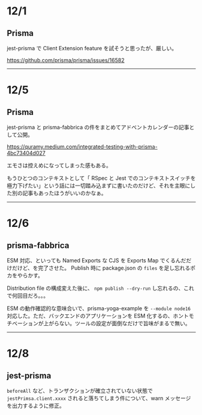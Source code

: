 # 12/1

## Prisma

jest-prisma で Client Extension feature を試そうと思ったが、厳しい。

https://github.com/prisma/prisma/issues/16582

---

# 12/5

## Prisma

jest-prisma と prisma-fabbrica の件をまとめてアドベントカレンダーの記事として公開。

https://quramy.medium.com/integrated-testing-with-prisma-4bc73404d027

エモさは控えめになってしまった感もある。

もうひとつのコンテキストとして「 RSpec と Jest でのコンテキストスイッチを極力下げたい」という話には一切踏み込まずに書いたのだけど、それを主眼にした別の記事もあったほうがいいのかなぁ。

---

# 12/6

## prisma-fabbrica

ESM 対応、といっても Named Exports な CJS を Exports Map でくるんだだけだけど、を完了させた。
Publish 時に package.json の `files` を足し忘れるポカをやらかす。

Distribution file の構成変えた後に、 `npm publish --dry-run` し忘れるの、これで何回目だろ。。。

ESM の動作確認的な意味合いで、prisma-yoga-example を `--module node16` 対応した。ただ、バックエンドのアプリケーションを ESM 化するの、ホントモチベーションが上がらない。ツールの設定が面倒なだけで旨味がまるで無い。

---

# 12/8

## jest-prisma

`beforeAll` など、トランザクションが確立されていない状態で `jestPrimsa.client.xxxx` されると落ちてしまう件について、warn メッセージを出力するように修正。

